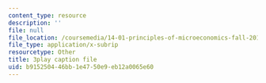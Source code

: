 ```yaml
---
content_type: resource
description: ''
file: null
file_location: /coursemedia/14-01-principles-of-microeconomics-fall-2018/b915250446bb1e4750e9eb12a0065e60_RnN2rgCrIzs.srt
file_type: application/x-subrip
resourcetype: Other
title: 3play caption file
uid: b9152504-46bb-1e47-50e9-eb12a0065e60
---
```

